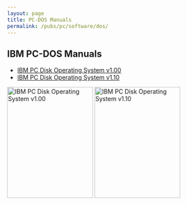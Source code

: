 ```yaml
---
layout: page
title: PC-DOS Manuals
permalink: /pubs/pc/software/dos/
---
```


IBM PC-DOS Manuals
---

* [IBM PC Disk Operating System v1.00](PCDOS100/)
* [IBM PC Disk Operating System v1.10](PCDOS110/)

[<img src="https://s3-us-west-2.amazonaws.com/archive.pcjs.org/pubs/pc/software/dos/PCDOS100/thumbs/PCDOS100.jpg" width="200" height="260" alt="IBM PC Disk Operating System v1.00"/>](PCDOS100/)
[<img src="https://s3-us-west-2.amazonaws.com/archive.pcjs.org/pubs/pc/software/dos/PCDOS110/thumbs/PCDOS110.jpg" width="200" height="260" alt="IBM PC Disk Operating System v1.10"/>](PCDOS110/)
